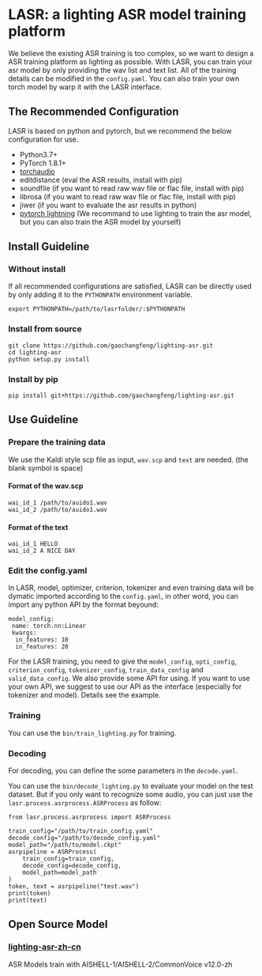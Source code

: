 # LASR: a lighting ASR model training platform
We believe the existing ASR training is too complex, so we want to design a ASR training platform as lighting as possible. 
With LASR, you can train your asr model by only providing the wav list and text list. 
All of the training details can be modified in the `config.yaml`.
You can also train your own torch model by warp it with the LASR interface. 

## The Recommended Configuration
LASR is based on python and pytorch, but we recommend the below configuration for use.
- Python3.7+  
- PyTorch 1.8.1+
- [torchaudio](https://pytorch.org/)
- editdistance (eval the ASR results, install with pip)
- soundfile (if you want to read raw wav file or flac file, install with pip)
- librosa (if you want to read raw wav file or flac file, install with pip)
- jiwer (if you want to evaluate the asr results in python)
- [pytorch lightning](https://lightning.ai/docs/pytorch/stable/) (We recommand to use lighting to train the asr model, but you can also train the ASR model by yourself)

## Install Guideline
### Without install
If all recommended configurations are satisfied, LASR can be directly used by only adding it to the `PYTHONPATH` environment variable.
```
export PYTHONPATH=/path/to/lasrfolder/:$PYTHONPATH

```
### Install from source
```
git clone https://github.com/gaochangfeng/lighting-asr.git
cd lighting-asr
python setup.py install
```
### Install by pip
```
pip install git+https://github.com/gaochangfeng/lighting-asr.git
```

## Use Guideline
### Prepare the training data
We use the Kaldi style scp file as input, `wav.scp` and `text` are needed. (the blank symbol is space)
#### Format of the wav.scp
```
wai_id_1 /path/to/auido1.wav
wai_id_2 /path/to/auido1.wav
```
#### Format of the text
```
wai_id_1 HELLO
wai_id_2 A NICE DAY
```
### Edit the config.yaml
In LASR, model, optimizer, criterion, tokenizer and even training data will be dymatic imported according to the `config.yaml`, in other word, you can import any python API by the format beyound:
```
model_config:
 name: torch.nn:Linear
 kwargs:
  in_features: 10
  in_features: 20

```
For the LASR training, you need to give the `model_config`, `opti_config`, `criterion_config`, `tokenizer_config`, `train_data_config` and `valid_data_config`. We also provide some API for using. If you want to use your own API, we suggest to use our API as the interface (especially for tokenizer and model). Details see the example.

### Training
You can use the `bin/train_lighting.py` for training.
### Decoding 
For decoding, you can define the some parameters in the `decode.yaml`.

You can use the `bin/decode_lighting.py` to evaluate your model on the test dataset. But if you only want to recognize some audio, you can just use the `lasr.process.asrprocess.ASRProcess` as follow:
```
from lasr.process.asrprocess import ASRProcess

train_config="/path/to/train_config.yaml" 
decode_config="/path/to/decode_config.yaml"
model_path="/path/to/model.ckpt"
asrpipeline = ASRProcess(
    train_config=train_config, 
    decode_config=decode_config, 
    model_path=model_path
)
token, text = asrpipeline("test.wav")
print(token)
print(text)

```
## Open Source Model
### [lighting-asr-zh-cn](https://huggingface.co/GCFzz/lighting-asr-zh-cn)
ASR Models train with AISHELL-1/AISHELL-2/CommonVoice v12.0-zh
